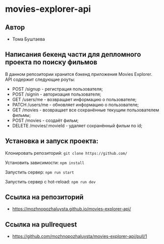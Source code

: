# movies-explorer-api

## Автор 

- Тома Буштаева

## Написания бекенд части для депломного проекта по поиску фильмов
В данном репозитории хранится бэкенд приложения  Movies Explorer. API содержит следующие роуты:
- POST /signup - регистрация пользователя;
- POST /signin - авторизация пользователя;
- GET /users/me - возвращает информацию о пользователе;
- PATCH /users/me - обновляет информацию о пользователе;
- GET /movies - возвращает все сохранённые текущим пользователем фильмы;
- POST /movies - создаёт фильм;
- DELETE /movies/:movieId - удаляет сохранённый фильм по id;

## Установка и запуск проекта:
Клонировать репозиторий: `git clone https://github.com/`

Установить зависимости: `npm install`

Запустить сервер: `npm run start`

Запустить сервер с hot-reload: `npm run dev`

## Ccылка на репозиторий 

- https://mozhnopozhaluysta.github.io/movies-explorer-api/

## Ccылка на pullrequest 

- https://github.com/mozhnopozhaluysta/movies-explorer-api/pull/1
